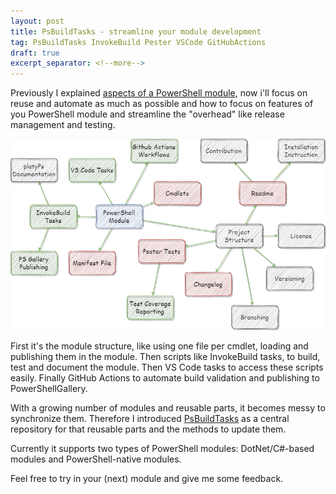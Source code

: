 ```yaml
---
layout: post
title: PsBuildTasks - streamline your module development
tag: PsBuildTasks InvokeBuild Pester VSCode GitHubActions
draft: true
excerpt_separator: <!--more-->
---
```


Previously I explained [aspects of a PowerShell module](2022-04-15-reuse-in-powershell-module-development.md), now i'll focus on reuse and automate as much as possible and how to focus on features of you PowerShell module and streamline the "overhead" like release management and testing.

<!--more-->

![PsBuildTasks Structure](/assets/psbuildtasks-solution.drawio.png)

First it's the module structure, like using one file per cmdlet, loading and publishing them in the module.
Then scripts like InvokeBuild tasks, to build, test and document the module.
Then VS Code tasks to access these scripts easily.
Finally GitHub Actions to automate build validation and publishing to PowerShellGallery.

With a growing number of modules and reusable parts, it becomes messy to synchronize them. Therefore I introduced [PsBuildTasks](https://github.com/abbgrade/PsBuildTasks) as a central repository for that reusable parts and the methods to update them.

Currently it supports two types of PowerShell modules: DotNet/C#-based modules and PowerShell-native modules.

Feel free to try in your (next) module and give me some feedback.
